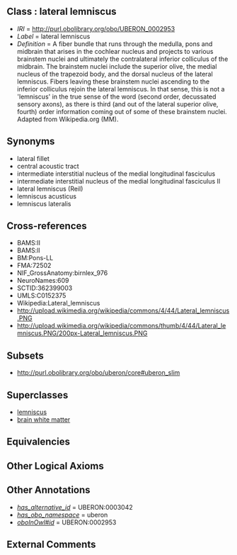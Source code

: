 
## Class : lateral lemniscus

 * *IRI* = http://purl.obolibrary.org/obo/UBERON_0002953
 * *Label* = lateral lemniscus
 * *Definition* = A fiber bundle that runs through the medulla, pons and midbrain that arises in the cochlear nucleus and projects to various brainstem nuclei and ultimately the contralateral inferior colliculus of the midbrain. The brainstem nuclei include the superior olive, the medial nucleus of the trapezoid body, and the dorsal nucleus of the lateral lemniscus. Fibers leaving these brainstem nuclei ascending to the inferior colliculus rejoin the lateral lemniscus. In that sense, this is not a 'lemniscus' in the true sense of the word (second order, decussated sensory axons), as there is third (and out of the lateral superior olive, fourth) order information coming out of some of these brainstem nuclei. Adapted from Wikipedia.org (MM).

## Synonyms

 * lateral fillet
 * central acoustic tract
 * intermediate interstitial nucleus of the medial longitudinal fasciculus
 * intermediate interstitial nucleus of the medial longitudinal fasciculus II
 * lateral lemniscus (Reil)
 * lemniscus acusticus
 * lemniscus lateralis

## Cross-references

 * BAMS:II
 * BAMS:ll
 * BM:Pons-LL
 * FMA:72502
 * NIF_GrossAnatomy:birnlex_976
 * NeuroNames:609
 * SCTID:362399003
 * UMLS:C0152375
 * Wikipedia:Lateral_lemniscus
 * http://upload.wikimedia.org/wikipedia/commons/4/44/Lateral_lemniscus.PNG
 * http://upload.wikimedia.org/wikipedia/commons/thumb/4/44/Lateral_lemniscus.PNG/200px-Lateral_lemniscus.PNG

## Subsets

 * http://purl.obolibrary.org/obo/uberon/core#uberon_slim

## Superclasses

 * [lemniscus](../../UBERON/01/UBERON_0003001.md)
 * [brain white matter](../../UBERON/44/UBERON_0003544.md)

## Equivalencies


## Other Logical Axioms


## Other Annotations

 * *[has_alternative_id](../../Id/oboInOwl#hasAlternativeId.md)* = UBERON:0003042
 * *[has_obo_namespace](../../ce/oboInOwl#hasOBONamespace.md)* = uberon
 * *[oboInOwl#id](../../id/oboInOwl#id.md)* = UBERON:0002953

## External Comments

